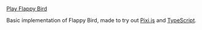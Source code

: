 [Play Flappy Bird](https://fela.github.io/flappy/)

Basic implementation of Flappy Bird, made to try out [Pixi.js](https://www.pixijs.com/) and [TypeScript](https://www.typescriptlang.org/).


